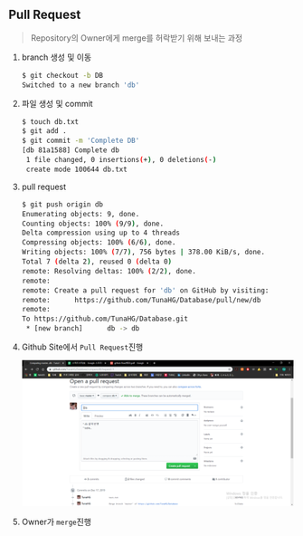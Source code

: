 ## Pull Request

> Repository의 Owner에게 merge를 허락받기 위해 보내는 과정

1. branch 생성 및 이동

   ```bash
   $ git checkout -b DB
   Switched to a new branch 'db'
   ```

2. 파일 생성 및 commit

   ```bash
   $ touch db.txt
   $ git add .
   $ git commit -m 'Complete DB'
   [db 81a1588] Complete db
    1 file changed, 0 insertions(+), 0 deletions(-)
    create mode 100644 db.txt
   ```

3. pull request

   ```bash
   $ git push origin db
   Enumerating objects: 9, done.
   Counting objects: 100% (9/9), done.
   Delta compression using up to 4 threads
   Compressing objects: 100% (6/6), done.
   Writing objects: 100% (7/7), 756 bytes | 378.00 KiB/s, done.
   Total 7 (delta 2), reused 0 (delta 0)
   remote: Resolving deltas: 100% (2/2), done.
   remote:
   remote: Create a pull request for 'db' on GitHub by visiting:
   remote:      https://github.com/TunaHG/Database/pull/new/db
   remote:
   To https://github.com/TunaHG/Database.git
    * [new branch]      db -> db
   ```

4. Github Site에서 `Pull Request`진행

   ![image-20191217163036295](image/image-20191217163036295.png)

5. Owner가 `merge`진행